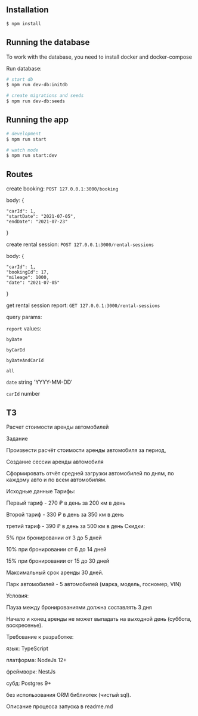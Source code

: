 ## Installation

```bash
$ npm install
```

## Running the database
To work with the database, you need to install docker and docker-compose

Run database:
```bash
# start db
$ npm run dev-db:initdb

# create migrations and seeds
$ npm run dev-db:seeds
```

## Running the app

```bash
# development
$ npm run start

# watch mode
$ npm run start:dev

```

## Routes

create booking:
`POST 127.0.0.1:3000/booking`

body:
{

    "carId": 1,
    "startDate": "2021-07-05",
    "endDate": "2021-07-23"

}

create rental session:
`POST 127.0.0.1:3000/rental-sessions`

body:
{

    "carId": 1,
    "bookingId": 17,
    "mileage": 1000,
    "date": "2021-07-05"

}

get rental session report:
`GET 127.0.0.1:3000/rental-sessions`

query params:

`report` values:


    byDate
    
    byCarId
    
    byDateAndCarId
    
    all

`date` string 'YYYY-MM-DD'

`carId` number

## ТЗ
Расчет стоимости аренды автомобилей

Задание

Произвести расчёт стоимости аренды автомобиля за период,

Создание сессии аренды автомобиля

Сформировать отчёт средней загрузки автомобилей по дням, по каждому авто и по всем автомобилям.



Исходные данные
Тарифы:

Первый тариф - 270 ₽ в день за 200 км в день

Второй тариф - 330 ₽ в день за 350 км в день

третий тариф - 390 ₽ в день за 500 км в день
Скидки:

5% при бронировании от 3 до 5 дней

10% при бронировании от 6 до 14 дней

15% при бронировании от 15 до 30 дней

Максимальный срок аренды 30 дней.

Парк автомобилей - 5 автомобилей (марка, модель, госномер, VIN)


Условия:

Пауза между бронированиями должна составлять 3 дня

Начало и конец аренды не может выпадать на выходной день (суббота, воскресенье).


Требование к разработке:

язык: TypeScript

платформа: NodeJs 12+

фреймворк: NestJs

субд: Postgres 9+

без использования ORM библиотек (чистый sql).

Описание процесса запуска в readme.md
